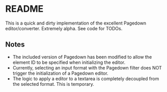 README
======

This is a quick and dirty implementation of the excellent Pagedown editor/converter. Extremely alpha. See code for TODOs.

Notes
-----

* The included version of Pagedown has been modified to allow the element ID to be specified when initializing the editor.
* Currently, selecting an input format with the Pagedown filter does NOT trigger the initialization of a Pagedown editor.
* The logic to apply a editor to a textarea is completely decoupled from the selected format. This is temporary.